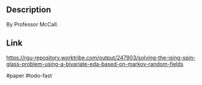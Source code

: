 ## Description
By Professor McCall.

## Link
https://rgu-repository.worktribe.com/output/247903/solving-the-ising-spin-glass-problem-using-a-bivariate-eda-based-on-markov-random-fields

#paper #todo-fast